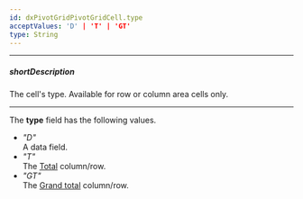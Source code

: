 ```yaml
---
id: dxPivotGridPivotGridCell.type
acceptValues: 'D' | 'T' | 'GT'
type: String
---
```

---
##### shortDescription
The cell's type. Available for row or column area cells only.

---
The **type** field has the following values.

- *"D"*  
    A data field.
- *"T"*  
    The [Total](/concepts/05%20Widgets/PivotGrid/010%20Visual%20Elements/05%20Totals '/Documentation/Guide/UI_Components/PivotGrid/Visual_Elements/#Totals') column/row.
- *"GT"*  
    The [Grand total](/concepts/05%20Widgets/PivotGrid/010%20Visual%20Elements/05%20Totals '/Documentation/Guide/UI_Components/PivotGrid/Visual_Elements/#Totals') column/row.